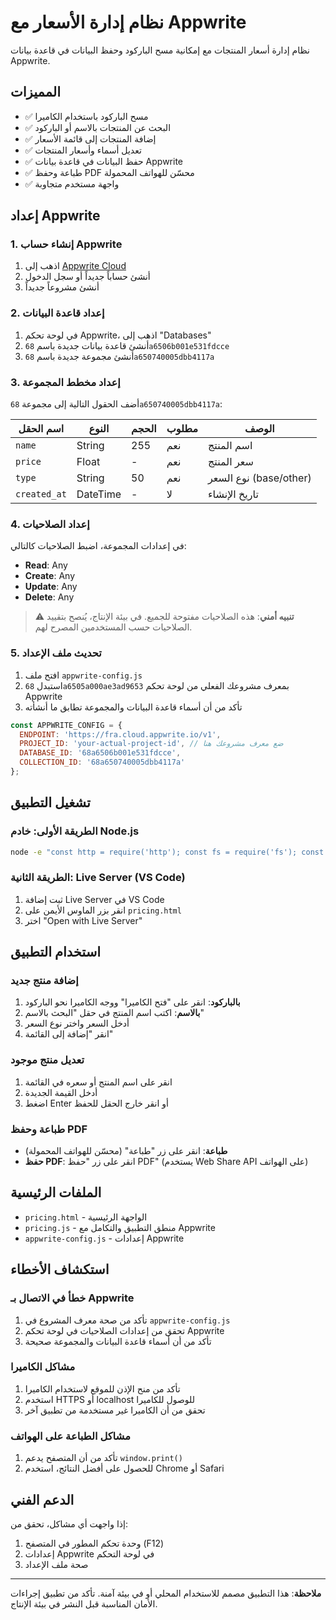 # نظام إدارة الأسعار مع Appwrite

نظام إدارة أسعار المنتجات مع إمكانية مسح الباركود وحفظ البيانات في قاعدة بيانات Appwrite.

## المميزات

- ✅ مسح الباركود باستخدام الكاميرا
- ✅ البحث عن المنتجات بالاسم أو الباركود
- ✅ إضافة المنتجات إلى قائمة الأسعار
- ✅ تعديل أسماء وأسعار المنتجات
- ✅ حفظ البيانات في قاعدة بيانات Appwrite
- ✅ طباعة وحفظ PDF محسّن للهواتف المحمولة
- ✅ واجهة مستخدم متجاوبة

## إعداد Appwrite

### 1. إنشاء حساب Appwrite

1. اذهب إلى [Appwrite Cloud](https://cloud.appwrite.io)
2. أنشئ حساباً جديداً أو سجل الدخول
3. أنشئ مشروعاً جديداً

### 2. إعداد قاعدة البيانات

1. في لوحة تحكم Appwrite، اذهب إلى "Databases"
2. أنشئ قاعدة بيانات جديدة باسم `68a6506b001e531fdcce`
3. أنشئ مجموعة جديدة باسم `68a650740005dbb4117a`

### 3. إعداد مخطط المجموعة

أضف الحقول التالية إلى مجموعة `68a650740005dbb4117a`:

| اسم الحقل | النوع | الحجم | مطلوب | الوصف |
|-----------|-------|-------|--------|-------|
| `name` | String | 255 | نعم | اسم المنتج |
| `price` | Float | - | نعم | سعر المنتج |
| `type` | String | 50 | نعم | نوع السعر (base/other) |
| `created_at` | DateTime | - | لا | تاريخ الإنشاء |

### 4. إعداد الصلاحيات

في إعدادات المجموعة، اضبط الصلاحيات كالتالي:
- **Read**: Any
- **Create**: Any
- **Update**: Any
- **Delete**: Any

> ⚠️ **تنبيه أمني**: هذه الصلاحيات مفتوحة للجميع. في بيئة الإنتاج، يُنصح بتقييد الصلاحيات حسب المستخدمين المصرح لهم.

### 5. تحديث ملف الإعداد

1. افتح ملف `appwrite-config.js`
2. استبدل `68a6505a000ae3ad9653` بمعرف مشروعك الفعلي من لوحة تحكم Appwrite
3. تأكد من أن أسماء قاعدة البيانات والمجموعة تطابق ما أنشأته

```javascript
const APPWRITE_CONFIG = {
  ENDPOINT: 'https://fra.cloud.appwrite.io/v1',
  PROJECT_ID: 'your-actual-project-id', // ضع معرف مشروعك هنا
  DATABASE_ID: '68a6506b001e531fdcce',
  COLLECTION_ID: '68a650740005dbb4117a'
};
```

## تشغيل التطبيق

### الطريقة الأولى: خادم Node.js

```bash
node -e "const http = require('http'); const fs = require('fs'); const path = require('path'); const server = http.createServer((req, res) => { let filePath = '.' + req.url; if (filePath === './') filePath = './pricing.html'; const extname = String(path.extname(filePath)).toLowerCase(); const mimeTypes = { '.html': 'text/html', '.js': 'text/javascript', '.css': 'text/css' }; const contentType = mimeTypes[extname] || 'application/octet-stream'; fs.readFile(filePath, (error, content) => { if (error) { if(error.code == 'ENOENT') { res.writeHead(404); res.end('File not found'); } else { res.writeHead(500); res.end('Server error'); } } else { res.writeHead(200, { 'Content-Type': contentType }); res.end(content, 'utf-8'); } }); }); server.listen(8000, () => { console.log('Server running at http://localhost:8000/'); });"
```

### الطريقة الثانية: Live Server (VS Code)

1. ثبت إضافة Live Server في VS Code
2. انقر بزر الماوس الأيمن على `pricing.html`
3. اختر "Open with Live Server"

## استخدام التطبيق

### إضافة منتج جديد

1. **بالباركود**: انقر على "فتح الكاميرا" ووجه الكاميرا نحو الباركود
2. **بالاسم**: اكتب اسم المنتج في حقل "البحث بالاسم"
3. أدخل السعر واختر نوع السعر
4. انقر "إضافة إلى القائمة"

### تعديل منتج موجود

1. انقر على اسم المنتج أو سعره في القائمة
2. أدخل القيمة الجديدة
3. اضغط Enter أو انقر خارج الحقل للحفظ

### طباعة وحفظ PDF

- **طباعة**: انقر على زر "طباعة" (محسّن للهواتف المحمولة)
- **حفظ PDF**: انقر على زر "حفظ PDF" (يستخدم Web Share API على الهواتف)

## الملفات الرئيسية

- `pricing.html` - الواجهة الرئيسية
- `pricing.js` - منطق التطبيق والتكامل مع Appwrite
- `appwrite-config.js` - إعدادات Appwrite

## استكشاف الأخطاء

### خطأ في الاتصال بـ Appwrite

1. تأكد من صحة معرف المشروع في `appwrite-config.js`
2. تحقق من إعدادات الصلاحيات في لوحة تحكم Appwrite
3. تأكد من أن أسماء قاعدة البيانات والمجموعة صحيحة

### مشاكل الكاميرا

1. تأكد من منح الإذن للموقع لاستخدام الكاميرا
2. استخدم HTTPS أو localhost للوصول للكاميرا
3. تحقق من أن الكاميرا غير مستخدمة من تطبيق آخر

### مشاكل الطباعة على الهواتف

1. تأكد من أن المتصفح يدعم `window.print()`
2. للحصول على أفضل النتائج، استخدم Chrome أو Safari

## الدعم الفني

إذا واجهت أي مشاكل، تحقق من:
1. وحدة تحكم المطور في المتصفح (F12)
2. إعدادات Appwrite في لوحة التحكم
3. صحة ملف الإعداد

---

**ملاحظة**: هذا التطبيق مصمم للاستخدام المحلي أو في بيئة آمنة. تأكد من تطبيق إجراءات الأمان المناسبة قبل النشر في بيئة الإنتاج.